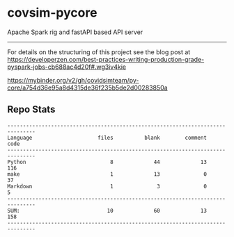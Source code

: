 # covsim-pycore

Apache Spark rig and fastAPI based API server

____________________________________

For details on the structuring of this project see the blog post at https://developerzen.com/best-practices-writing-production-grade-pyspark-jobs-cb688ac4d20f#.wg3iv4kie

https://mybinder.org/v2/gh/covidsimteam/py-core/a754d36e95a8d4315de36f235b5de2d00283850a

## Repo Stats
```
-------------------------------------------------------------------------------
Language                     files          blank        comment           code
-------------------------------------------------------------------------------
Python                           8             44             13            116
make                             1             13              0             37
Markdown                         1              3              0              5
-------------------------------------------------------------------------------
SUM:                            10             60             13            158
-------------------------------------------------------------------------------
```
